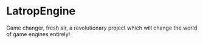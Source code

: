 # LatropEngine
Game changer, fresh air, a revolutionary project which will change the world of game engines entirely!
